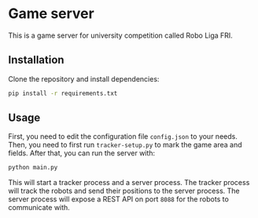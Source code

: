 # Game server

This is a game server for university competition called Robo Liga FRI.

## Installation

Clone the repository and install dependencies:

```bash
pip install -r requirements.txt
```

## Usage

First, you need to edit the configuration file `config.json` to your needs. Then, you need to first run
`tracker-setup.py` to mark the game area and fields. After that, you can run the server with:

```bash
python main.py
```

This will start a tracker process and a server process. The tracker process will track the robots and
send their positions to the server process. The server process will expose a REST API on port `8088` for the robots
to communicate with.